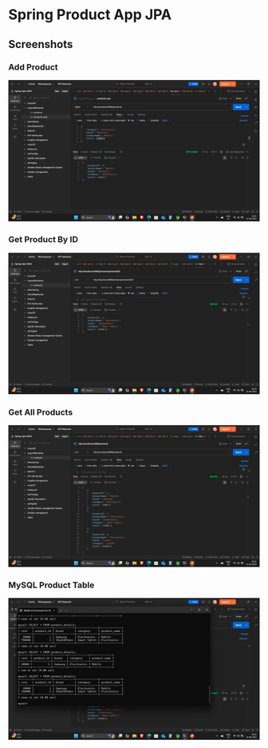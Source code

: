 # Spring Product App JPA

## Screenshots

### Add Product
![Add Product](screenshots/PostmanAddProduct.png.png)

### Get Product By ID
![Get Product By ID](screenshots/GetProductsById.png.png)

### Get All Products
![Get All Products](screenshots/PostmanGetALLProducts.png.png)

### MySQL Product Table
![Product Table](screenshots/ProductTableByMYSQL.png.png)
